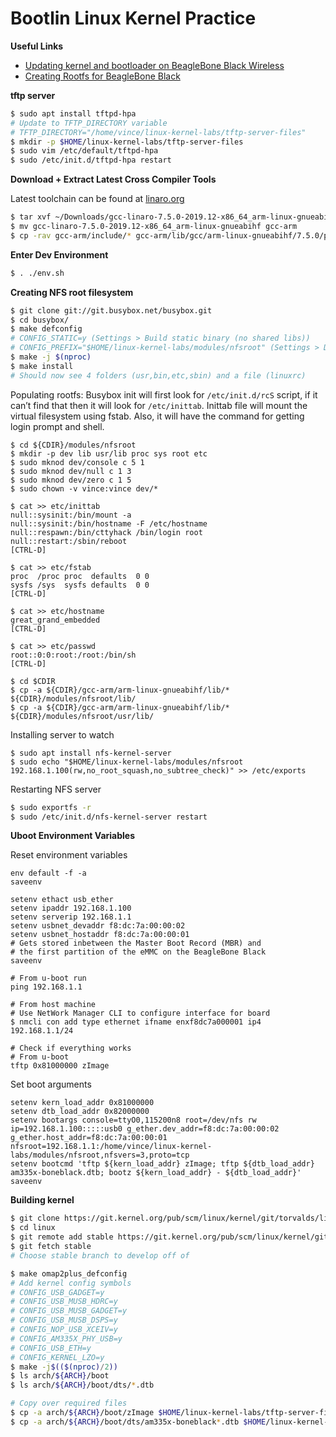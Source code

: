 # Bootlin Linux Kernel Practice

**Useful Links**
- [Updating kernel and bootloader on BeagleBone Black Wireless](https://krinkinmu.github.io/2020/07/05/beaglebone-software-update.html)
- [Creating Rootfs for BeagleBone Black](https://embedjournal.com/custom-rfs-beaglebone-black/)

**tftp server**
```sh
$ sudo apt install tftpd-hpa
# Update to TFTP_DIRECTORY variable
# TFTP_DIRECTORY="/home/vince/linux-kernel-labs/tftp-server-files"
$ mkdir -p $HOME/linux-kernel-labs/tftp-server-files
$ sudo vim /etc/default/tftpd-hpa
$ sudo /etc/init.d/tftpd-hpa restart
```

**Download + Extract Latest Cross Compiler Tools**

Latest toolchain can be found at [linaro.org](https://releases.linaro.org/components/toolchain/binaries/)
```sh
$ tar xvf ~/Downloads/gcc-linaro-7.5.0-2019.12-x86_64_arm-linux-gnueabihf.tar.xz -C $(pwd)
$ mv gcc-linaro-7.5.0-2019.12-x86_64_arm-linux-gnueabihf gcc-arm
$ cp -rav gcc-arm/include/* gcc-arm/lib/gcc/arm-linux-gnueabihf/7.5.0/plugin/include/
```

**Enter Dev Environment**
```sh
$ . ./env.sh
```

**Creating NFS root filesystem**
```sh
$ git clone git://git.busybox.net/busybox.git
$ cd busybox/
$ make defconfig
# CONFIG_STATIC=y (Settings > Build static binary (no shared libs))
# CONFIG_PREFIX="$HOME/linux-kernel-labs/modules/nfsroot" (Settings > Destination path for 'make install')
$ make -j $(nproc)
$ make install
# Should now see 4 folders (usr,bin,etc,sbin) and a file (linuxrc)
```

Populating rootfs:
Busybox init will first look for `/etc/init.d/rcS` script, if it can’t find that then
it will look for `/etc/inittab`. Inittab file will mount the virtual filesystem using
fstab. Also, it will have the command for getting login prompt and shell.
```
$ cd ${CDIR}/modules/nfsroot
$ mkdir -p dev lib usr/lib proc sys root etc
$ sudo mknod dev/console c 5 1
$ sudo mknod dev/null c 1 3
$ sudo mknod dev/zero c 1 5
$ sudo chown -v vince:vince dev/*

$ cat >> etc/inittab
null::sysinit:/bin/mount -a
null::sysinit:/bin/hostname -F /etc/hostname
null::respawn:/bin/cttyhack /bin/login root
null::restart:/sbin/reboot
[CTRL-D]

$ cat >> etc/fstab
proc  /proc proc  defaults  0 0
sysfs /sys  sysfs defaults  0 0
[CTRL-D]

$ cat >> etc/hostname
great_grand_embedded
[CTRL-D]

$ cat >> etc/passwd
root::0:0:root:/root:/bin/sh
[CTRL-D]

$ cd $CDIR
$ cp -a ${CDIR}/gcc-arm/arm-linux-gnueabihf/lib/* ${CDIR}/modules/nfsroot/lib/
$ cp -a ${CDIR}/gcc-arm/arm-linux-gnueabihf/lib/* ${CDIR}/modules/nfsroot/usr/lib/
```

Installing server to watch
```
$ sudo apt install nfs-kernel-server
$ sudo echo "$HOME/linux-kernel-labs/modules/nfsroot 192.168.1.100(rw,no_root_squash,no_subtree_check)" >> /etc/exports
```

Restarting NFS server
```sh
$ sudo exportfs -r
$ sudo /etc/init.d/nfs-kernel-server restart
```

**Uboot Environment Variables**

Reset environment variables
```
env default -f -a
saveenv
```

```
setenv ethact usb_ether
setenv ipaddr 192.168.1.100
setenv serverip 192.168.1.1
setenv usbnet_devaddr f8:dc:7a:00:00:02
setenv usbnet_hostaddr f8:dc:7a:00:00:01
# Gets stored inbetween the Master Boot Record (MBR) and
# the first partition of the eMMC on the BeagleBone Black
saveenv
```

```
# From u-boot run
ping 192.168.1.1

# From host machine
# Use NetWork Manager CLI to configure interface for board
$ nmcli con add type ethernet ifname enxf8dc7a000001 ip4 192.168.1.1/24

# Check if everything works
# From u-boot
tftp 0x81000000 zImage
```

Set boot arguments
```
setenv kern_load_addr 0x81000000
setenv dtb_load_addr 0x82000000
setenv bootargs console=ttyO0,115200n8 root=/dev/nfs rw ip=192.168.1.100:::::usb0 g_ether.dev_addr=f8:dc:7a:00:00:02 g_ether.host_addr=f8:dc:7a:00:00:01 nfsroot=192.168.1.1:/home/vince/linux-kernel-labs/modules/nfsroot,nfsvers=3,proto=tcp
setenv bootcmd 'tftp ${kern_load_addr} zImage; tftp ${dtb_load_addr} am335x-boneblack.dtb; bootz ${kern_load_addr} - ${dtb_load_addr}'
saveenv
```

**Building kernel**
```sh
$ git clone https://git.kernel.org/pub/scm/linux/kernel/git/torvalds/linux
$ cd linux
$ git remote add stable https://git.kernel.org/pub/scm/linux/kernel/git/stable/linux-stable
$ git fetch stable
# Choose stable branch to develop off of

$ make omap2plus_defconfig
# Add kernel config symbols
# CONFIG_USB_GADGET=y
# CONFIG_USB_MUSB_HDRC=y
# CONFIG_USB_MUSB_GADGET=y
# CONFIG_USB_MUSB_DSPS=y
# CONFIG_NOP_USB_XCEIV=y
# CONFIG_AM335X_PHY_USB=y
# CONFIG_USB_ETH=y
# CONFIG_KERNEL_LZO=y
$ make -j$(($(nproc)/2))
$ ls arch/${ARCH}/boot
$ ls arch/${ARCH}/boot/dts/*.dtb

# Copy over required files
$ cp -a arch/${ARCH}/boot/zImage $HOME/linux-kernel-labs/tftp-server-files
$ cp -a arch/${ARCH}/boot/dts/am335x-boneblack*.dtb $HOME/linux-kernel-labs/tftp-server-files
```
